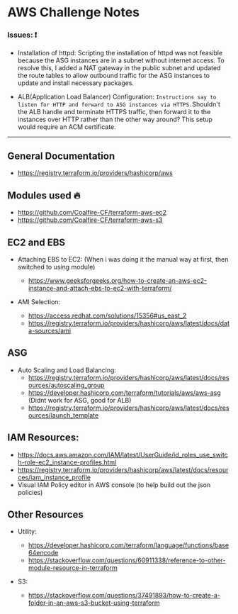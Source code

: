 # AWS Challenge Notes

### Issues: :exclamation:
* Installation of httpd: Scripting the installation of httpd was not feasible because the ASG instances are in a subnet without internet access. To resolve this, I added a NAT gateway in the public subnet and updated the route tables to allow outbound traffic for the ASG instances to update and install necessary packages.

* ALB(Application Load Balancer) Configuration: `Instructions say to listen for HTTP and forward to ASG instances via HTTPS.`Shouldn't the ALB handle and terminate HTTPS traffic, then forward it to the instances over HTTP rather than the other way around?  This setup would require an ACM certificate.

---

## General Documentation
* https://registry.terraform.io/providers/hashicorp/aws

## Modules used :fire:
- https://github.com/Coalfire-CF/terraform-aws-ec2
- https://github.com/Coalfire-CF/terraform-aws-s3

## EC2 and EBS
* Attaching EBS to EC2: (When i was doing it the manual way at first, then switched to using module)
  - https://www.geeksforgeeks.org/how-to-create-an-aws-ec2-instance-and-attach-ebs-to-ec2-with-terraform/

* AMI Selection:
  - https://access.redhat.com/solutions/15356#us_east_2
  - https://registry.terraform.io/providers/hashicorp/aws/latest/docs/data-sources/ami

## ASG
* Auto Scaling and Load Balancing:
  - https://registry.terraform.io/providers/hashicorp/aws/latest/docs/resources/autoscaling_group
  - https://developer.hashicorp.com/terraform/tutorials/aws/aws-asg (Didnt work for ASG, good for ALB)
  - https://registry.terraform.io/providers/hashicorp/aws/latest/docs/resources/launch_template

## IAM Resources:
  - https://docs.aws.amazon.com/IAM/latest/UserGuide/id_roles_use_switch-role-ec2_instance-profiles.html
  - https://registry.terraform.io/providers/hashicorp/aws/latest/docs/resources/iam_instance_profile
  - Visual IAM Policy editor in AWS console (to help build out the json policies)

## Other Resources
* Utility:
  - https://developer.hashicorp.com/terraform/language/functions/base64encode
  - https://stackoverflow.com/questions/60911338/reference-to-other-module-resource-in-terraform

* S3:
  - https://stackoverflow.com/questions/37491893/how-to-create-a-folder-in-an-aws-s3-bucket-using-terraform
